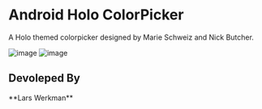 <h1>Android Holo ColorPicker</h1>

A Holo themed colorpicker designed by Marie Schweiz and Nick Butcher.

![image](https://lh3.googleusercontent.com/-RzpEyLl-1xM/UOMyztql1gI/AAAAAAAAATs/UKBuqZZtaZw//HoloColorPickerFramed1.png)
![image](https://lh4.googleusercontent.com/-sXAPd8onJ_8/UOMyzjA6c4I/AAAAAAAAATo/DY4kIzo7TtU//HoloColorPickerFramed2.png)


<h2>Devoleped By</h2>
**Lars Werkman**